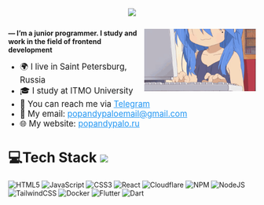 
<p align="center">
  <h1 align="center" href="https://github.com/DenverCoder1/readme-typing-svg"><img src="https://readme-typing-svg.herokuapp.com?&font=IBM+Plex+Sans&color=blue&size=25&lines=I+love+coding...+++anywhere%2C+anytime!¡" /></h1>
</p>
<img align="right" src="https://github.com/Popandypalo/popandypalo/blob/main/assets/lucky-star-anime.gif" width=45%>
<p><strong> — I’m a junior programmer. I study and work in the field of frontend development</strong></p>
<ul>
    <li style="font-size: 1.2em;">🌍 I live in Saint Petersburg, Russia</li>
    <li style="font-size: 1.2em;">🎓 I study at ITMO University</li>
    <li style="font-size: 1.2em;">📱 You can reach me via <a href="https://t.me/Popandypalo" style="color: #2196F3;">Telegram</a></li>
    <li style="font-size: 1.2em;">📧 My email: <a href="mailto:popandypaloemail@gmail.com" style="color: #2196F3;">popandypaloemail@gmail.com</a></li>
    <li style="font-size: 1.2em;">🌐 My website: <a href="https://popandypalo.ru" style="color: #2196F3;">popandypalo.ru</a></li>
</ul>




# 💻Tech Stack <img src = "https://media2.giphy.com/media/QssGEmpkyEOhBCb7e1/giphy.gif?cid=ecf05e47a0n3gi1bfqntqmob8g9aid1oyj2wr3ds3mg700bl&rid=giphy.gif" width = 32px> 
![HTML5](https://img.shields.io/badge/html5-%23E34F26.svg?style=for-the-badge&logo=html5&logoColor=white) ![JavaScript](https://img.shields.io/badge/javascript-%23323330.svg?style=for-the-badge&logo=javascript&logoColor=%23F7DF1E) ![CSS3](https://img.shields.io/badge/css3-%231572B6.svg?style=for-the-badge&logo=css3&logoColor=white) ![React](https://img.shields.io/badge/react-%230db7ed.svg?style=for-the-badge&logo=react&logoColor=white) ![Cloudflare](https://img.shields.io/badge/Cloudflare-F38020?style=for-the-badge&logo=Cloudflare&logoColor=white) ![NPM](https://img.shields.io/badge/NPM-%23000000.svg?style=for-the-badge&logo=npm&logoColor=white) ![NodeJS](https://img.shields.io/badge/node.js-6DA55F?style=for-the-badge&logo=node.js&logoColor=white) ![TailwindCSS](https://img.shields.io/badge/tailwindcss-%2338B2AC.svg?style=for-the-badge&logo=tailwind-css&logoColor=white) ![Docker](https://img.shields.io/badge/docker-%230db7ed.svg?style=for-the-badge&logo=docker&logoColor=white) ![Flutter](https://img.shields.io/badge/flutter-%230db7ed.svg?style=for-the-badge&logo=flutter&logoColor=azure) ![Dart](https://img.shields.io/badge/dart-%230db7ed.svg?style=for-the-badge&logo=dart&logoColor=blue)
